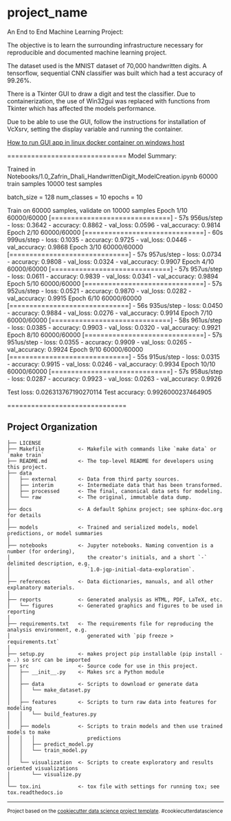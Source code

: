 project_name
==============================

An End to End Machine Learning Project: 

The objective is to learn the surrounding infrastructure necessary for reproducible and documented machine learning project. 

The dataset used is the MNIST dataset of 70,000 handwritten digits. A tensorflow, sequential CNN classifier was built which had a test accuracy of 99.26%. 

There is a Tkinter GUI to draw a digit and test the classifier. Due to containerization, the use of Win32gui was replaced with functions from Tkinter which has affected the models performance. 

Due to be able to use the GUI,  follow the instructions for installation of VcXsrv, setting the display variable and running the container. 

<a target="_blank" href="https://dev.to/darksmile92/run-gui-app-in-linux-docker-container-on-windows-host-4kde">How to run GUI app in linux docker container on windows host</a></small></p>

==============================
Model Summary: 

Trained in  Notebooks/1.0_Zafrin_Dhali_HandwrittenDigit_ModelCreation.ipynb
60000 train samples
10000 test samples

batch_size = 128
num_classes = 10
epochs = 10


Train on 60000 samples, validate on 10000 samples
Epoch 1/10
60000/60000 [==============================] - 57s 956us/step - loss: 0.3642 - accuracy: 0.8862 - val_loss: 0.0596 - val_accuracy: 0.9814
Epoch 2/10
60000/60000 [==============================] - 60s 999us/step - loss: 0.1035 - accuracy: 0.9725 - val_loss: 0.0446 - val_accuracy: 0.9868
Epoch 3/10
60000/60000 [==============================] - 57s 957us/step - loss: 0.0734 - accuracy: 0.9808 - val_loss: 0.0324 - val_accuracy: 0.9907
Epoch 4/10
60000/60000 [==============================] - 57s 957us/step - loss: 0.0611 - accuracy: 0.9839 - val_loss: 0.0341 - val_accuracy: 0.9894
Epoch 5/10
60000/60000 [==============================] - 57s 952us/step - loss: 0.0521 - accuracy: 0.9870 - val_loss: 0.0282 - val_accuracy: 0.9915
Epoch 6/10
60000/60000 [==============================] - 56s 935us/step - loss: 0.0450 - accuracy: 0.9884 - val_loss: 0.0276 - val_accuracy: 0.9914
Epoch 7/10
60000/60000 [==============================] - 58s 961us/step - loss: 0.0385 - accuracy: 0.9903 - val_loss: 0.0320 - val_accuracy: 0.9921
Epoch 8/10
60000/60000 [==============================] - 57s 951us/step - loss: 0.0355 - accuracy: 0.9909 - val_loss: 0.0265 - val_accuracy: 0.9924
Epoch 9/10
60000/60000 [==============================] - 55s 915us/step - loss: 0.0315 - accuracy: 0.9915 - val_loss: 0.0246 - val_accuracy: 0.9934
Epoch 10/10
60000/60000 [==============================] - 57s 958us/step - loss: 0.0287 - accuracy: 0.9923 - val_loss: 0.0263 - val_accuracy: 0.9926


Test loss: 0.026313767190270114
Test accuracy: 0.9926000237464905

==============================

Project Organization
------------

    ├── LICENSE
    ├── Makefile           <- Makefile with commands like `make data` or `make train`
    ├── README.md          <- The top-level README for developers using this project.
    ├── data
    │   ├── external       <- Data from third party sources.
    │   ├── interim        <- Intermediate data that has been transformed.
    │   ├── processed      <- The final, canonical data sets for modeling.
    │   └── raw            <- The original, immutable data dump.
    │
    ├── docs               <- A default Sphinx project; see sphinx-doc.org for details
    │
    ├── models             <- Trained and serialized models, model predictions, or model summaries
    │
    ├── notebooks          <- Jupyter notebooks. Naming convention is a number (for ordering),
    │                         the creator's initials, and a short `-` delimited description, e.g.
    │                         `1.0-jqp-initial-data-exploration`.
    │
    ├── references         <- Data dictionaries, manuals, and all other explanatory materials.
    │
    ├── reports            <- Generated analysis as HTML, PDF, LaTeX, etc.
    │   └── figures        <- Generated graphics and figures to be used in reporting
    │
    ├── requirements.txt   <- The requirements file for reproducing the analysis environment, e.g.
    │                         generated with `pip freeze > requirements.txt`
    │
    ├── setup.py           <- makes project pip installable (pip install -e .) so src can be imported
    ├── src                <- Source code for use in this project.
    │   ├── __init__.py    <- Makes src a Python module
    │   │
    │   ├── data           <- Scripts to download or generate data
    │   │   └── make_dataset.py
    │   │
    │   ├── features       <- Scripts to turn raw data into features for modeling
    │   │   └── build_features.py
    │   │
    │   ├── models         <- Scripts to train models and then use trained models to make
    │   │   │                 predictions
    │   │   ├── predict_model.py
    │   │   └── train_model.py
    │   │
    │   └── visualization  <- Scripts to create exploratory and results oriented visualizations
    │       └── visualize.py
    │
    └── tox.ini            <- tox file with settings for running tox; see tox.readthedocs.io


--------

<p><small>Project based on the <a target="_blank" href="https://drivendata.github.io/cookiecutter-data-science/">cookiecutter data science project template</a>. #cookiecutterdatascience</small></p>
